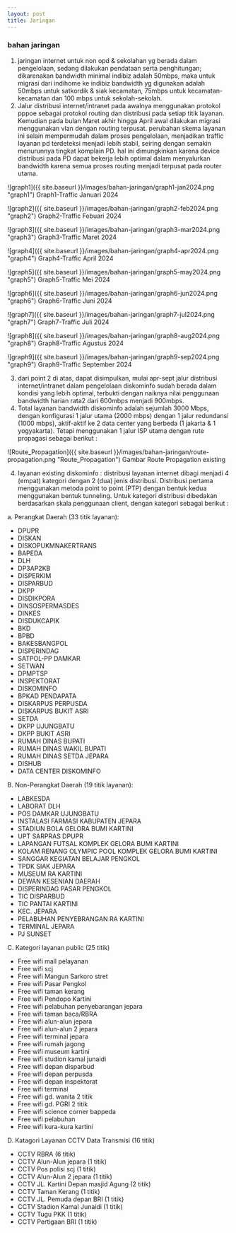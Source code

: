 ```yaml
---
layout: post
title: Jaringan
---
```


### bahan jaringan
1. jaringan internet untuk non opd & sekolahan yg berada dalam pengelolaan, sedang dilakukan pendataan serta penghitungan; dikarenakan bandwidth minimal indibiz adalah 50mbps, maka untuk migrasi dari indihome ke indibiz bandwidth yg digunakan adalah 50mbps untuk satkordik & siak kecamatan, 75mbps untuk kecamatan-kecamatan dan 100 mbps untuk sekolah-sekolah.
2. Jalur distribusi internet/intranet pada awalnya menggunakan protokol pppoe sebagai protokol routing dan distribusi pada setiap titik layanan. Kemudian pada bulan Maret akhir hingga April awal dilakukan migrasi menggunakan vlan dengan routing terpusat. perubahan skema layanan ini selain mempermudah dalam proses pengelolaan, menjadikan traffic layanan pd terdeteksi menjadi lebih stabil, seiring dengan semakin menurunnya tingkat komplain PD. hal ini dimungkinkan karena device distribusi pada PD dapat bekerja lebih optimal dalam menyalurkan bandwidth karena semua proses routing menjadi terpusat pada router utama. 

![graph1]({{ site.baseurl }}/images/bahan-jaringan/graph1-jan2024.png "graph1")
Graph1-Traffic Januari 2024

![graph2]({{ site.baseurl }}/images/bahan-jaringan/graph2-feb2024.png "graph2")
Graph2-Traffic Febuari 2024

![graph3]({{ site.baseurl }}/images/bahan-jaringan/graph3-mar2024.png "graph3")
Graph3-Traffic Maret 2024

![graph4]({{ site.baseurl }}/images/bahan-jaringan/graph4-apr2024.png "graph4")
Graph4-Traffic April 2024

![graph5]({{ site.baseurl }}/images/bahan-jaringan/graph5-may2024.png "graph5")
Graph5-Traffic Mei 2024

![graph6]({{ site.baseurl }}/images/bahan-jaringan/graph6-jun2024.png "graph6")
Graph6-Traffic Juni 2024

![graph7]({{ site.baseurl }}/images/bahan-jaringan/graph7-jul2024.png "graph7")
Graph7-Traffic Juli 2024

![graph8]({{ site.baseurl }}/images/bahan-jaringan/graph8-aug2024.png "graph8")
Graph8-Traffic Agustus 2024

![graph9]({{ site.baseurl }}/images/bahan-jaringan/graph9-sep2024.png "graph9")
Graph9-Traffic September 2024

3. dari point 2 di atas, dapat disimpulkan, mulai apr-sept jalur distribusi internet/intranet dalam pengelolaan diskominfo sudah berada dalam kondisi yang lebih optimal, terbukti dengan naiknya nilai penggunaan bandwidth harian rata2 dari 600mbps menjadi 900mbps.
4. Total layanan bandwidth diskominfo adalah sejumlah 3000 Mbps, dengan konfigurasi 1 jalur utama (2000 mbps) dengan 1 jalur redundansi (1000 mbps), aktif-aktif ke 2 data center yang berbeda (1 jakarta & 1 yogyakarta). Tetapi menggunakan 1 jalur ISP utama dengan rute propagasi sebagai berikut :

![Route_Propagation]({{ site.baseurl }}/images/bahan-jaringan/route-propagation.png "Route_Propagation")
Gambar Route Propagation existing

4. layanan existing diskominfo :
distribusi layanan internet dibagi menjadi 4 (empat) kategori dengan 2 (dua) jenis distribusi. Distribusi pertama menggunakan metoda point to point (PTP) dengan bentuk kedua menggunakan bentuk tunneling.
Untuk kategori distribusi dibedakan berdasarkan skala penggunaan client, dengan kategori sebagai berikut :  

a. Perangkat Daerah (33 titik layanan):
- DPUPR
- DISKAN
- DISKOPUKMNAKERTRANS
- BAPEDA
- DLH
- DP3AP2KB
- DISPERKIM
- DISPARBUD
- DKPP
- DISDIKPORA
- DINSOSPERMASDES
- DINKES
- DISDUKCAPIK
- BKD
- BPBD
- BAKESBANGPOL
- DISPERINDAG
- SATPOL-PP DAMKAR
- SETWAN
- DPMPTSP
- INSPEKTORAT
- DISKOMINFO
- BPKAD PENDAPATA
- DISKARPUS PERPUSDA
- DISKARPUS BUKIT ASRI
- SETDA
- DKPP UJUNGBATU
- DKPP BUKIT ASRI
- RUMAH DINAS BUPATI
- RUMAH DINAS WAKIL BUPATI
- RUMAH DINAS SETDA JEPARA
- DISHUB
- DATA CENTER DISKOMINFO

B.	Non-Perangkat Daerah (19 titik layanan):
- LABKESDA
- LABORAT DLH
- POS DAMKAR UJUNGBATU
- INSTALASI FARMASI KABUPATEN JEPARA
- STADIUN BOLA GELORA BUMI KARTINI
- UPT SARPRAS DPUPR
- LAPANGAN FUTSAL KOMPLEK GELORA BUMI KARTINI
- KOLAM RENANG OLYMPIC POOL KOMPLEK GELORA BUMI KARTINI
- SANGGAR KEGIATAN BELAJAR PENGKOL
- TPDK SIAK JEPARA
- MUSEUM RA KARTINI
- DEWAN KESENIAN DAERAH
- DISPERINDAG PASAR PENGKOL
- TIC DISPARBUD
- TIC PANTAI KARTINI
- KEC. JEPARA
- PELABUHAN PENYEBRANGAN RA KARTINI
- TERMINAL JEPARA
- PJ SUNSET

C.	Kategori layanan public (25 titik)
- Free wifi mall pelayanan
- Free wifi scj
- Free wifi Mangun Sarkoro stret
- Free wifi Pasar Pengkol
- Free wifi taman kerang
- Free wifi Pendopo Kartini
- Free wifi pelabuhan penyebarangan jepara
- Free wifi taman baca/RBRA
- Free wifi alun-alun jepara
- Free wifi alun-alun 2 jepara
- Free wifi terminal jepara
- Free wifi rumah jagong
- Free wifi museum kartini
- Free wifi studion kamal junaidi
- Free wifi depan disparbud
- Free wifi depan perpusda
- Free wifi depan inspektorat
- Free wifi terminal
- Free wifi gd. wanita 2 titik
- Free wifi gd. PGRI 2 titik
- Free wifi science corner bappeda
- Free wifi pelabuhan
- Free wifi kura-kura kartini

D.	Katagori Layanan CCTV Data Transmisi (16 titik)
- CCTV RBRA (6 titik) 
- CCTV Alun-Alun jepara (1 titik)
- CCTV Pos polisi scj (1 titik)
- CCTV Alun-Alun 2 jepara (1 titik)
- CCTV JL. Kartini Depan masjid Agung (2 titik)
- CCTV Taman Kerang (1 titik)
- CCTV JL. Pemuda depan BRI (1 titik)
- CCTV Stadion Kamal Junaidi (1 titik)
- CCTV Tugu PKK (1 titik)
- CCTV Pertigaan BRI (1 titik)

